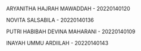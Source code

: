 ARYANITHA HAJRAH MAWADDAH - 20220140120

NOVITA SALSABILA - 20220140136

PUTRI HABIBAH DEVINA MAHARANI - 20220140109

INAYAH UMMU ARDIILAH - 20220140143
